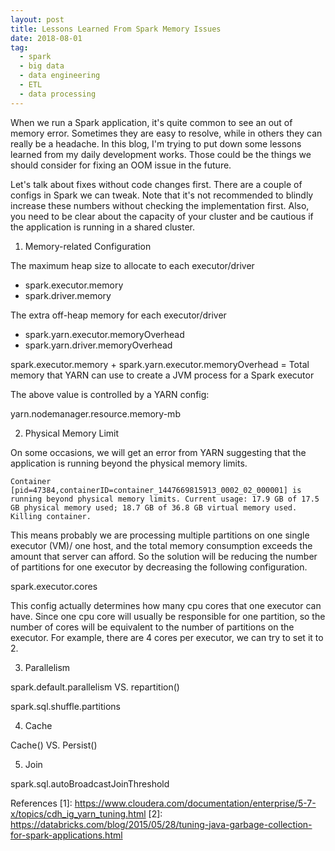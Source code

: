```yaml
---
layout: post
title: Lessons Learned From Spark Memory Issues
date: 2018-08-01
tag:
  - spark
  - big data
  - data engineering
  - ETL
  - data processing
---
```


When we run a Spark application, it's quite common to see an out of memory error. Sometimes they are easy to resolve, while in others they can really be a headache. In this blog, I'm trying to put down some lessons learned from my daily development works. Those could be the things we should consider for fixing an OOM issue in the future.


Let's talk about fixes without code changes first. There are a couple of configs in Spark we can tweak. Note that it's not recommended to blindly increase these numbers without checking the implementation first. Also, you need to be clear about the capacity of your cluster and be cautious if the application is running in a shared cluster.




1. Memory-related Configuration

  The maximum heap size to allocate to each executor/driver
  - spark.executor.memory
  - spark.driver.memory

  The extra off-heap memory for each executor/driver
  - spark.yarn.executor.memoryOverhead
  - spark.yarn.driver.memoryOverhead


  spark.executor.memory + spark.yarn.executor.memoryOverhead = Total memory that YARN can use to create a JVM process for a Spark executor


  The above value is controlled by a YARN config:

  yarn.nodemanager.resource.memory-mb


2. Physical Memory Limit

  On some occasions, we will get an error from YARN suggesting that the application is running beyond the physical memory limits.

  `Container [pid=47384,containerID=container_1447669815913_0002_02_000001] is running beyond physical memory limits. Current usage: 17.9 GB of 17.5 GB physical memory used; 18.7 GB of 36.8 GB virtual memory used. Killing container.`

  This means probably we are processing multiple partitions on one single executor (VM)/ one host, and the total memory consumption exceeds the amount that server can afford. So the solution will be reducing the number of partitions for one executor by decreasing the following configuration.

  spark.executor.cores

  This config actually determines how many cpu cores that one executor can have. Since one cpu core will usually be responsible for one partition, so the number of cores will be equivalent to the number of partitions on the executor. For example, there are 4 cores per executor, we can try to set it to 2.


3. Parallelism

  spark.default.parallelism VS. repartition()

  spark.sql.shuffle.partitions


4. Cache


  Cache() VS. Persist()



5. Join

  spark.sql.autoBroadcastJoinThreshold




References
[1]: https://www.cloudera.com/documentation/enterprise/5-7-x/topics/cdh_ig_yarn_tuning.html
[2]: https://databricks.com/blog/2015/05/28/tuning-java-garbage-collection-for-spark-applications.html
